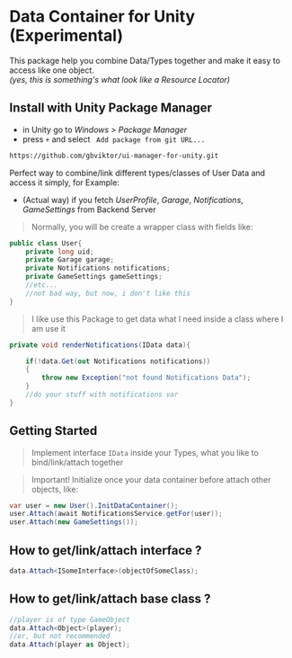 # Data Container for Unity (Experimental)
This package help you combine Data/Types together and make it easy to access like one object.  
*(yes, this is something's what look like a Resource Locator)*

## Install with Unity Package Manager
- in Unity go to *Windows > Package Manager*
- press ` + ` and select ` Add package from git URL...`
```cmd
https://github.com/gbviktor/ui-manager-for-unity.git
```

Perfect way to combine/link different types/classes of User Data and access it simply, for Example:  
- (Actual way) if you fetch *UserProfile*, *Garage*, *Notifications*, *GameSettings* from Backend Server
> Normally, you will be create a wrapper class with fields like:
```csharp
public class User{
	private long uid;
	private Garage garage;
	private Notifications notifications;
	private GameSettings gameSettings;
	//etc...
	//not bad way, but now, i don't like this
}
```

> I like use this Package to get data what I need inside a class where I am use it

```csharp
private void renderNotifications(IData data){

	if(!data.Get(out Notifications notifications))
	{
		throw new Exception("not found Notifications Data");
	}
	//do your stuff with notifications var
}
```

## Getting Started

>Implement interface ` IData ` inside your Types, what you like to bind/link/attach together

> Important! 
> Initialize once your data container before attach other objects, like:

```csharp
var user = new User().InitDataContainer();
user.Attach(await NotificationsService.getFor(user));
user.Attach(new GameSettings());
```

## How to get/link/attach interface ?

```csharp
data.Attach<ISomeInterface>(objectOfSomeClass);
```

## How to get/link/attach base class ?

```csharp
//player is of type GameObject
data.Attach<Object>(player);
//or, but not recommended
data.Attach(player as Object);
```
